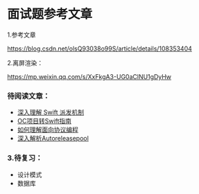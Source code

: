 # 面试题参考文章

1.参考文章

https://blog.csdn.net/olsQ93038o99S/article/details/108353404



2.离屏渲染：

https://mp.weixin.qq.com/s/XxFkgA3-UG0aClNU1gDyHw



### 待阅读文章：

- [深入理解 Swift 派发机制](https://segmentfault.com/a/1190000008063625)
- [OC项目转Swift指南](https://zhuanlan.zhihu.com/p/129887096)
- [如何理解面向协议编程](https://onevcat.com/2016/11/pop-cocoa-1/)
- [深入解析Autoreleasepool](https://www.jianshu.com/p/32265cbb2a26)



### 3.待复习：

- 设计模式
- 数据库


